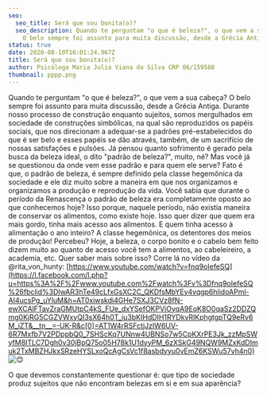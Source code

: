 ```yaml
---
seo:
  seo_title: Será que sou bonita(o)?
  seo_description: Quando te perguntam "o que é beleza?", o que vem a sua cabeça?
    O belo sempre foi assunto para muita discussão, desde a Grécia Antiga...
status: true
date: 2020-08-10T16:01:24.967Z
title: Será que sou bonita(o)?
author: Psicóloga Maria Julia Viana da Silva CRP 06/159588
thumbnail: pppp.png
---
```

Quando te perguntam "o que é beleza?", o que vem a sua cabeça? O belo sempre foi assunto para muita discussão, desde a Grécia Antiga. Durante nosso processo de construção enquanto sujeitos, somos mergulhados em sociedade de construções simbólicas, na qual são reproduzidos os papéis sociais, que nos direcionam a adequar-se a padrões pré-estabelecidos do que é ser belo e esses papéis se dão através, também, de um sacrifício de nossas satisfações e pulsões. Já pensou quanto sofrimento é gerado pela busca da beleza ideal, o dito "padrão de beleza?", muito, né? Mas você já se questionou da onde vem esse padrão e para quem ele serve? Fato é que, o padrão de beleza, é sempre definido pela classe hegemônica da sociedade e ele diz muito sobre a maneira em que nos organizamos e organizamos a produção e reprodução da vida. Você sabia que durante o período da Renascença o padrão de beleza era completamente oposto ao que conhecemos hoje? Isso porque, naquele período, não existia maneira de conservar os alimentos, como existe hoje. Isso quer dizer que quem era mais gordo, tinha mais acesso aos alimentos. E quem tinha acesso à alimentação o ano inteiro? A classe hegemônica, os detentores dos meios de produção! Percebeu? Hoje, a beleza, o corpo bonito e o cabelo bem feito dizem muito ao quanto de acesso você tem a alimentos, ao cabeleireiro, a academia, etc. Quer saber mais sobre isso? Corre lá no vídeo da @rita_von_hunty: [https://www.youtube.com/watch?v=fnq9oIefeSQ](https://l.facebook.com/l.php?u=https%3A%2F%2Fwww.youtube.com%2Fwatch%3Fv%3Dfnq9oIefeSQ%26fbclid%3DIwAR3hTe49cLfxGsXC2C_QKDfsMbYEy4vqgp6hlidoAPml-AI4ucsPg_uYluM&h=AT0xiwskdi4GHe7SXJ3CVz8fN-ewXCAlFTavZraGMUtpC4kS_FUe_dxYSefOKPViOyqA9EoK8O0qaSz2DDZQmg0KjRG5CGZVWxyQI3sX64h0T_iu3bKIHdDIH1RYDkvRlKphgtgpTQ9eRv6M_iZT&__tn__=-UK-R&c[0]=AT1W4rRSFctjJzIW6UV-6R7Mxfb7V2PDppbQ0_7SHScKq7UNnw4UBNSo7w5CpKXrPE3Jk_zzMpSWyfM8ITLC7Dgh0v30jBpQ75o05H78k1U1dyyPM_6zXSkG49NQW9MZxKdDImuk2TxMBZHJkxSRzeHYSLxoQcAgCsVc1f8asbdyyu0vEmZ6KSWu57vh4n0) ![😊](https://static.xx.fbcdn.net/images/emoji.php/v9/t7f/1/16/1f60a.png)

O que devemos constantemente questionar é: que tipo de sociedade produz sujeitos que não encontram belezas em si e em sua aparência?